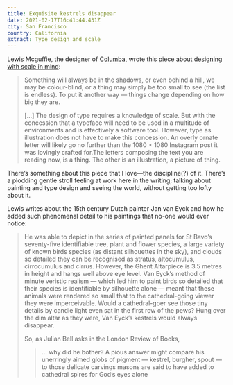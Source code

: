 ```yaml
---
title: Exquisite kestrels disappear
date: 2021-02-17T16:41:44.431Z
city: San Francisco
country: California
extract: Type design and scale
---
```

Lewis Mcguffie, the designer of [Columba](https://buttondown.email/robinrendle/archive/kickflip-typography/), wrote this piece about [designing with scale in mind](https://lewisandhistype.medium.com/exquisite-kestrels-disappear-317fd3f81cc5):

> Something will always be in the shadows, or even behind a hill, we may be colour-blind, or a thing may simply be too small to see (the list is endless). To put it another way — things change depending on how big they are.
> 
> [...] The design of type requires a knowledge of scale. But with the concession that a typeface will need to be used in a multitude of environments and is effectively a software tool. However, type as illustration does not have to make this concession. An overly ornate letter will likely go no further than the 1080 × 1080 Instagram post it was lovingly crafted for.The letters composing the text you are reading now, is a thing. The other is an illustration, a picture of thing.

There’s something about this piece that I love—the discipline(?) of it. There’s a plodding gentle stroll feeling at work here in the writing; talking about painting and type design and seeing the world, without getting too lofty about it.

Lewis writes about the 15th century Dutch painter Jan van Eyck and how he added such phenomenal detail to his paintings that no-one would ever notice:

> He was able to depict in the series of painted panels for St Bavo’s seventy-five identifiable tree, plant and flower species, a large variety of known birds species (as distant silhouettes in the sky), and clouds so detailed they can be recognised as stratus, altocumulus, cirrocumulus and cirrus. However, the Ghent Altarpiece is 3.5 metres in height and hangs well above eye level. Van Eyck’s method of minute veristic realism — which led him to paint birds so detailed that their species is identifiable by silhouette alone — meant that these animals were rendered so small that to the cathedral-going viewer they were imperceivable. Would a cathedral-goer see those tiny details by candle light even sat in the first row of the pews? Hung over the dim altar as they were, Van Eyck’s kestrels would always disappear. 
> 
> So, as Julian Bell asks in the London Review of Books,
> 
> > … why did he bother? A pious answer might compare his unerringly aimed globs of pigment — kestrel, burgher, spout — to those delicate carvings masons are said to have added to cathedral spires for God’s eyes alone


